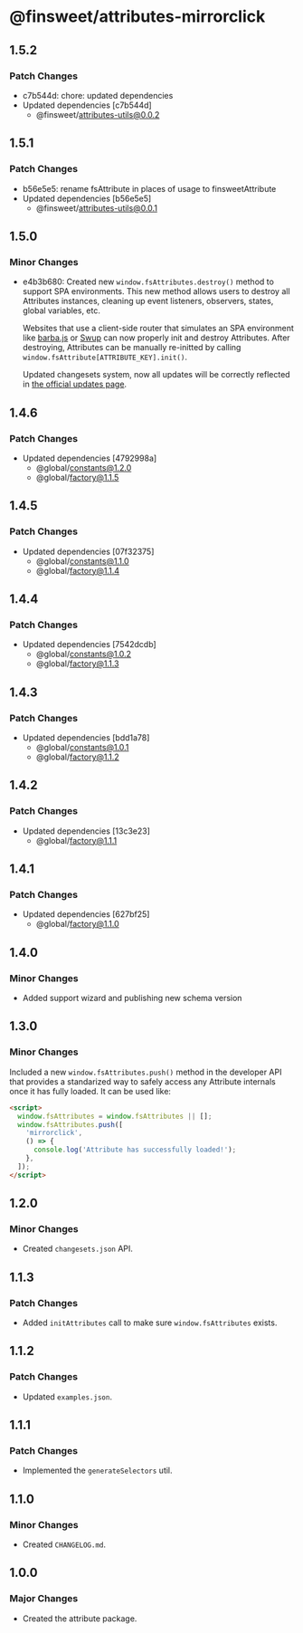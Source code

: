 # @finsweet/attributes-mirrorclick

## 1.5.2

### Patch Changes

- c7b544d: chore: updated dependencies
- Updated dependencies [c7b544d]
  - @finsweet/attributes-utils@0.0.2

## 1.5.1

### Patch Changes

- b56e5e5: rename fsAttribute in places of usage to finsweetAttribute
- Updated dependencies [b56e5e5]
  - @finsweet/attributes-utils@0.0.1

## 1.5.0

### Minor Changes

- e4b3b680: Created new `window.fsAttributes.destroy()` method to support SPA environments.
  This new method allows users to destroy all Attributes instances, cleaning up event listeners, observers, states, global variables, etc.

  Websites that use a client-side router that simulates an SPA environment like [barba.js](https://barba.js.org/) or [Swup](https://swup.js.org/) can now properly init and destroy Attributes.
  After destroying, Attributes can be manually re-initted by calling `window.fsAttribute[ATTRIBUTE_KEY].init()`.

  Updated changesets system, now all updates will be correctly reflected in [the official updates page](https://www.finsweet.com/attributes/updates).

## 1.4.6

### Patch Changes

- Updated dependencies [4792998a]
  - @global/constants@1.2.0
  - @global/factory@1.1.5

## 1.4.5

### Patch Changes

- Updated dependencies [07f32375]
  - @global/constants@1.1.0
  - @global/factory@1.1.4

## 1.4.4

### Patch Changes

- Updated dependencies [7542dcdb]
  - @global/constants@1.0.2
  - @global/factory@1.1.3

## 1.4.3

### Patch Changes

- Updated dependencies [bdd1a78]
  - @global/constants@1.0.1
  - @global/factory@1.1.2

## 1.4.2

### Patch Changes

- Updated dependencies [13c3e23]
  - @global/factory@1.1.1

## 1.4.1

### Patch Changes

- Updated dependencies [627bf25]
  - @global/factory@1.1.0

## 1.4.0

### Minor Changes

- Added support wizard and publishing new schema version

## 1.3.0

### Minor Changes

Included a new `window.fsAttributes.push()` method in the developer API that provides a standarized way to safely access any Attribute internals once it has fully loaded.
It can be used like:

```html
<script>
  window.fsAttributes = window.fsAttributes || [];
  window.fsAttributes.push([
    'mirrorclick',
    () => {
      console.log('Attribute has successfully loaded!');
    },
  ]);
</script>
```

## 1.2.0

### Minor Changes

- Created `changesets.json` API.

## 1.1.3

### Patch Changes

- Added `initAttributes` call to make sure `window.fsAttributes` exists.

## 1.1.2

### Patch Changes

- Updated `examples.json`.

## 1.1.1

### Patch Changes

- Implemented the `generateSelectors` util.

## 1.1.0

### Minor Changes

- Created `CHANGELOG.md`.

## 1.0.0

### Major Changes

- Created the attribute package.
